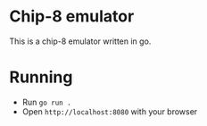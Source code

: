 # Chip-8 emulator

This is a chip-8 emulator written in go.

# Running
- Run `go run .`
- Open `http://localhost:8080` with your browser
